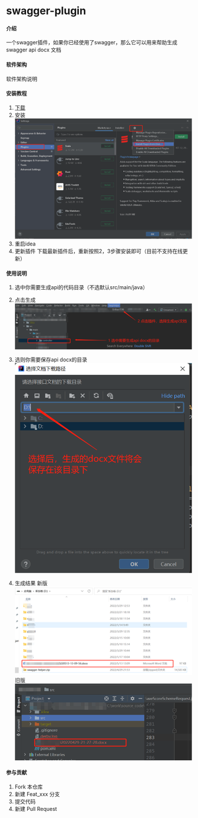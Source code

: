 # swagger-plugin

#### 介绍
一个swagger插件，如果你已经使用了swagger，那么它可以用来帮助生成swagger api docx 文档

#### 软件架构
软件架构说明


#### 安装教程

1.  [下载](https://gitee.com/xianbingwei/swagger-plugin/blob/master/swagger-helper.zip)
2.  安装
![输入图片说明](image1.png)
3. 重启idea
4. 更新插件
    下载最新插件后，重新按照2，3步骤安装即可（目前不支持在线更新）
#### 使用说明

1.  选中你需要生成api的代码目录（不选默认src/main/java）
2.  点击生成
![输入图片说明](image.png)

3.  选则你需要保存api docx的目录
![输入图片说明](use3.png)
4.  生成结果
    新版
![输入图片说明](use4.png)
    旧版
![输入图片说明](res.png)

#### 参与贡献

1.  Fork 本仓库
2.  新建 Feat_xxx 分支
3.  提交代码
4.  新建 Pull Request


